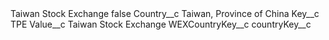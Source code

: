 <?xml version="1.0" encoding="UTF-8"?>
<CustomMetadata xmlns="http://soap.sforce.com/2006/04/metadata" xmlns:xsi="http://www.w3.org/2001/XMLSchema-instance" xmlns:xsd="http://www.w3.org/2001/XMLSchema">
    <label>Taiwan Stock Exchange</label>
    <protected>false</protected>
    <values>
        <field>Country__c</field>
        <value xsi:type="xsd:string">Taiwan, Province of China</value>
    </values>
    <values>
        <field>Key__c</field>
        <value xsi:type="xsd:string">TPE</value>
    </values>
    <values>
        <field>Value__c</field>
        <value xsi:type="xsd:string">Taiwan Stock Exchange</value>
    </values>
    <values>
        <field>WEXCountryKey__c</field>
        <value xsi:nil="true"/>
    </values>
    <values>
        <field>countryKey__c</field>
        <value xsi:nil="true"/>
    </values>
</CustomMetadata>
